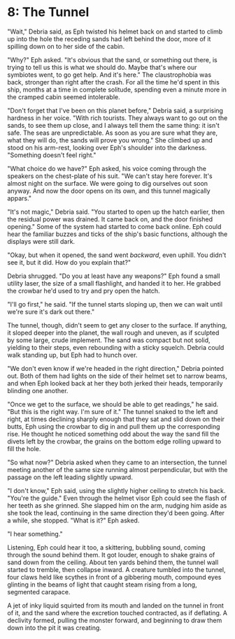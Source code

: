 # 8: The Tunnel

"Wait," Debria said, as Eph twisted his helmet back on and started to climb up into the hole the receding sands had left behind the door, more of it spilling down on to her side of the cabin.

"Why?" Eph asked. "It's obvious that the sand, or something out there, is trying to tell us this is what we should do. Maybe that's where our symbiotes went, to go get help. And it's here." The claustrophobia was back, stronger than right after the crash. For all the time he'd spent in this ship, months at a time in complete solitude, spending even a minute more in the cramped cabin seemed intolerable.

"Don't forget that I've been on this planet before," Debria said, a surprising hardness in her voice. "With rich tourists. They always want to go out on the sands, to see them up close, and I always tell them the same thing: it isn't safe. The seas are unpredictable. As soon as you are sure what they are, what they will do, the sands will prove you wrong." She climbed up and stood on his arm-rest, looking over Eph's shoulder into the darkness. "Something doesn't feel right."

"What choice do we have?" Eph asked, his voice coming through the speakers on the chest-plate of his suit. "We can't stay here forever. It's almost night on the surface. We were going to dig ourselves out soon anyway. And now the door opens on its own, and this tunnel magically appars."

"It's not magic," Debria said. "You started to open up the hatch earlier, then the residual power was drained. It came back on, and the door finished opening." Some of the system had started to come back online. Eph could hear the familiar buzzes and ticks of the ship's basic functions, although the displays were still dark.

"Okay, but when it opened, the sand went *backward*, even uphill. You didn't see it, but it did. How do you explain that?"

Debria shrugged. "Do you at least have any weapons?" Eph found a small utility laser, the size of a small flashlight, and handed it to her. He grabbed the crowbar he'd used to try and pry open the hatch.

"I'll go first," he said. "If the tunnel starts sloping up, then we can wait until we're sure it's dark out there." 

The tunnel, though, didn't seem to get any closer to the surface. If anything, it sloped deeper into the planet, the wall rough and uneven, as if sculpted by some large, crude implement. The sand was compact but not solid, yielding to their steps, even rebounding with a sticky squelch. Debria could walk standing up, but Eph had to hunch over.

"We don't even know if we're headed in the right direction," Debria pointed out. Both of them had lights on the side of their helmet set to narrow beams, and when Eph looked back at her they both jerked their heads, temporarily blinding one another.

"Once we get to the surface, we should be able to get readings," he said. "But this is the right way. I'm sure of it." The tunnel snaked to the left and right, at times declining sharply enough that they sat and slid down on their butts, Eph using the crowbar to dig in and pull them up the corresponding rise. He thought he noticed something odd about the way the sand fill the divets left by the crowbar, the grains on the bottom edge rolling upward to fill the hole.

"So what now?" Debria asked when they came to an intersection, the tunnel meeting another of the same size running almost perpendicular, but with the passage on the left leading slightly upward.

"I don't know," Eph said, using the slightly higher ceiling to stretch his back. "You're the guide." Even through the helmet visor Eph could see the flash of her teeth as she grinned. She slapped him on the arm, nudging him aside as she took the lead, continuing in the same direction they'd been going. After a while, she stopped. "What is it?" Eph asked.

"I hear something." 

Listening, Eph could hear it too, a skittering, bubbling sound, coming through the sound behind them. It got louder, enough to shake grains of sand down from the ceiling. About ten yards behind them, the tunnel wall started to tremble, then collapse inward. A creature tumbled into the tunnel, four claws held like scythes in front of a gibbering mouth, compound eyes glinting in the beams of light that caught steam rising from a long, segmented carapace. 

A jet of inky liquid squirted from its mouth and landed on the tunnel in front of it, and the sand where the excretion touched contracted, as if deflating. A declivity formed, pulling the monster forward, and beginning to draw them down into the pit it was creating. 